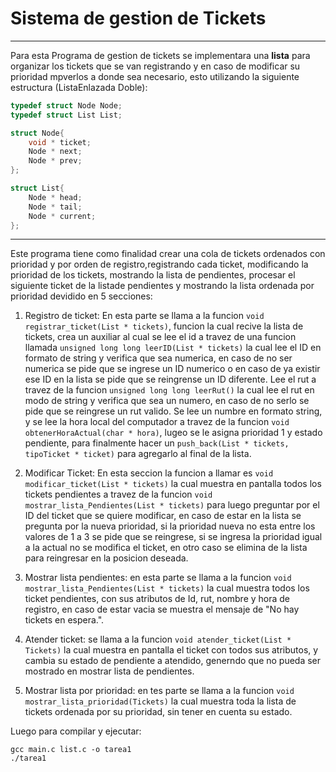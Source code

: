 Sistema de gestion de Tickets
=====
---
Para esta Programa de gestion de tickets se implementara una **lista** para organizar los tickets que se van registrando y en caso de modificar su prioridad mpverlos a donde sea necesario, esto utilizando la siguiente estructura (ListaEnlazada Doble):
````c
typedef struct Node Node;
typedef struct List List;

struct Node{
    void * ticket; 
    Node * next;
    Node * prev;
};

struct List{
    Node * head;
    Node * tail;
    Node * current;
};
````
---
Este programa tiene como finalidad crear una cola de tickets ordenados con prioridad y por orden de registro,registrando cada ticket, modificando la prioridad de los tickets, mostrando la lista de pendientes, procesar el siguiente ticket de la listade pendientes y mostrando la lista ordenada por prioridad devidido en 5 secciones: 

1. Registro de ticket: En esta parte se llama a la funcion `void registrar_ticket(List * tickets)`, funcion la cual recive la lista de tickets, crea un auxiliar al cual se lee el id a travez de una funcion llamada `unsigned long long leerID(List * tickets)` la cual lee el ID en formato de string y verifica que sea numerica, en caso de no ser numerica se pide que se ingrese un ID numerico o en caso de ya existir ese ID en la lista se pide que se reingrense un ID diferente. Lee el rut a travez de la funcion `unsigned long long leerRut()` la cual lee el rut en modo de string y verifica que sea un numero, en caso de no serlo se pide que se reingrese un rut valido. Se lee un numbre en formato string, y se lee la hora local del computador a travez de la funcion `void obtenerHoraActual(char * hora)`, lugeo se le asigna prioridad 1 y estado pendiente, para finalmente hacer un `push_back(List * tickets, tipoTicket * ticket)` para agregarlo al final de la lista.  
2. Modificar Ticket: En esta seccion la funcion a llamar es `void modificar_ticket(List * tickets)` la cual muestra en pantalla todos los tickets pendientes a travez de la funcion `void mostrar_lista_Pendientes(List * tickets)` para luego preguntar por el ID del ticket que se quiere modificar, en caso de estar en la lista se pregunta por la nueva prioridad, si la prioridad nueva no esta entre los valores de 1 a 3 se pide que se reingrese, si se ingresa la prioridad igual a la actual no se modifica el ticket, en otro caso se elimina de la lista para reingresar en la posicion deseada.

3. Mostrar lista pendientes: en esta parte se llama a la funcion `void mostrar_lista_Pendientes(List * tickets)` la cual muestra todos los ticket pendientes, con sus atributos de Id, rut, nombre y hora de registro, en caso de estar vacia se muestra el mensaje de "No hay tickets en espera.".

4. Atender ticket: se llama a la funcion `void atender_ticket(List * Tickets)` la cual muestra en pantalla el ticket con todos sus atributos, y cambia su estado de pendiente a atendido, generndo que no pueda ser mostrado en mostrar lista de pendientes.

5. Mostrar lista por prioridad: en tes parte se llama a la funcion `void mostrar_lista_prioridad(Tickets)` la cual muestra toda la lista de tickets ordenada por su prioridad, sin tener en cuenta su estado.

Luego para compilar y ejecutar:

    gcc main.c list.c -o tarea1
    ./tarea1 

